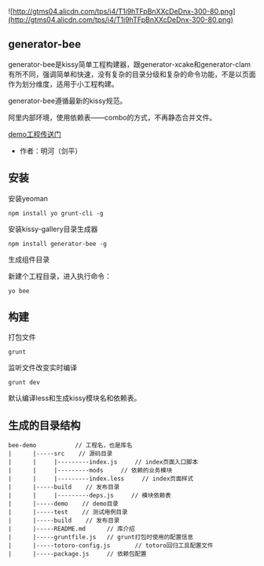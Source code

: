 ![http://gtms04.alicdn.com/tps/i4/T1i9hTFpBnXXcDeDnx-300-80.png](http://gtms04.alicdn.com/tps/i4/T1i9hTFpBnXXcDeDnx-300-80.png)

## generator-bee

generator-bee是kissy简单工程构建器，跟generator-xcake和generator-clam有所不同，强调简单和快速，没有复杂的目录分级和复杂的命令功能，不是以页面作为划分维度，适用于小工程构建。

generator-bee遵循最新的kissy规范。

阿里内部环境，使用依赖表——combo的方式，不再静态合并文件。


[demo工程传送门](https://github.com/minghe/bee-demo)

* 作者：明河（剑平）

## 安装

安装yeoman

    npm install yo grunt-cli -g

安装kissy-gallery目录生成器

    npm install generator-bee -g

生成组件目录

新建个工程目录，进入执行命令：

    yo bee


## 构建

打包文件

    grunt

监听文件改变实时编译

    grunt dev

默认编译less和生成kissy模块名和依赖表。

## 生成的目录结构

    bee-demo           // 工程名，也是库名
    |      |-----src    // 源码目录
    |      |     |---------index.js     // index页面入口脚本
    |      |     |---------mods     // 依赖的业务模块
    |      |     |---------index.less     // index页面样式
    |      |-----build    // 发布目录
    |      |     |---------deps.js     // 模块依赖表
    |      |-----demo    // demo目录
    |      |-----test    // 测试用例目录
    |      |-----build    // 发布目录
    |      |-----README.md      // 库介绍
    |      |-----gruntfile.js   // grunt打包时使用的配置信息
    |      |-----totoro-config.js       // totoro回归工具配置文件
    |      |-----package.js     // 依赖包配置
